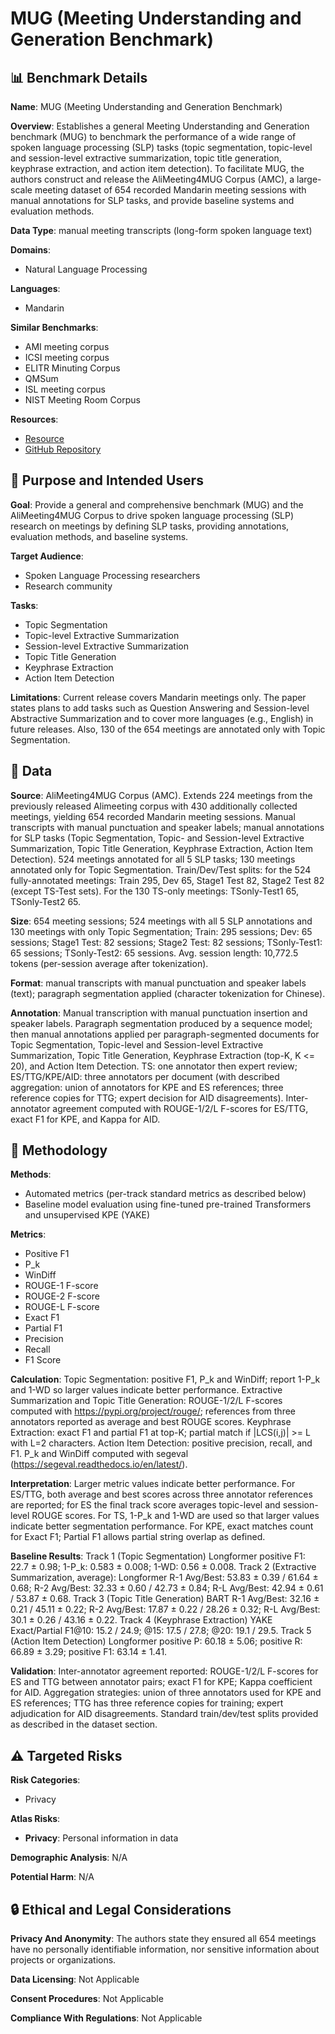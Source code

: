# MUG (Meeting Understanding and Generation Benchmark)

## 📊 Benchmark Details

**Name**: MUG (Meeting Understanding and Generation Benchmark)

**Overview**: Establishes a general Meeting Understanding and Generation benchmark (MUG) to benchmark the performance of a wide range of spoken language processing (SLP) tasks (topic segmentation, topic-level and session-level extractive summarization, topic title generation, keyphrase extraction, and action item detection). To facilitate MUG, the authors construct and release the AliMeeting4MUG Corpus (AMC), a large-scale meeting dataset of 654 recorded Mandarin meeting sessions with manual annotations for SLP tasks, and provide baseline systems and evaluation methods.

**Data Type**: manual meeting transcripts (long-form spoken language text)

**Domains**:
- Natural Language Processing

**Languages**:
- Mandarin

**Similar Benchmarks**:
- AMI meeting corpus
- ICSI meeting corpus
- ELITR Minuting Corpus
- QMSum
- ISL meeting corpus
- NIST Meeting Room Corpus

**Resources**:
- [Resource](https://modelscope.cn/datasets/modelscope/Alimeeting4MUG/summary)
- [GitHub Repository](https://github.com/alibaba-damo-academy/SpokenNLP)

## 🎯 Purpose and Intended Users

**Goal**: Provide a general and comprehensive benchmark (MUG) and the AliMeeting4MUG Corpus to drive spoken language processing (SLP) research on meetings by defining SLP tasks, providing annotations, evaluation methods, and baseline systems.

**Target Audience**:
- Spoken Language Processing researchers
- Research community

**Tasks**:
- Topic Segmentation
- Topic-level Extractive Summarization
- Session-level Extractive Summarization
- Topic Title Generation
- Keyphrase Extraction
- Action Item Detection

**Limitations**: Current release covers Mandarin meetings only. The paper states plans to add tasks such as Question Answering and Session-level Abstractive Summarization and to cover more languages (e.g., English) in future releases. Also, 130 of the 654 meetings are annotated only with Topic Segmentation.

## 💾 Data

**Source**: AliMeeting4MUG Corpus (AMC). Extends 224 meetings from the previously released Alimeeting corpus with 430 additionally collected meetings, yielding 654 recorded Mandarin meeting sessions. Manual transcripts with manual punctuation and speaker labels; manual annotations for SLP tasks (Topic Segmentation, Topic- and Session-level Extractive Summarization, Topic Title Generation, Keyphrase Extraction, Action Item Detection). 524 meetings annotated for all 5 SLP tasks; 130 meetings annotated only for Topic Segmentation. Train/Dev/Test splits: for the 524 fully-annotated meetings: Train 295, Dev 65, Stage1 Test 82, Stage2 Test 82 (except TS-Test sets). For the 130 TS-only meetings: TSonly-Test1 65, TSonly-Test2 65.

**Size**: 654 meeting sessions; 524 meetings with all 5 SLP annotations and 130 meetings with only Topic Segmentation; Train: 295 sessions; Dev: 65 sessions; Stage1 Test: 82 sessions; Stage2 Test: 82 sessions; TSonly-Test1: 65 sessions; TSonly-Test2: 65 sessions. Avg. session length: 10,772.5 tokens (per-session average after tokenization).

**Format**: manual transcripts with manual punctuation and speaker labels (text); paragraph segmentation applied (character tokenization for Chinese).

**Annotation**: Manual transcription with manual punctuation insertion and speaker labels. Paragraph segmentation produced by a sequence model; then manual annotations applied per paragraph-segmented documents for Topic Segmentation, Topic-level and Session-level Extractive Summarization, Topic Title Generation, Keyphrase Extraction (top-K, K <= 20), and Action Item Detection. TS: one annotator then expert review; ES/TTG/KPE/AID: three annotators per document (with described aggregation: union of annotators for KPE and ES references; three reference copies for TTG; expert decision for AID disagreements). Inter-annotator agreement computed with ROUGE-1/2/L F-scores for ES/TTG, exact F1 for KPE, and Kappa for AID.

## 🔬 Methodology

**Methods**:
- Automated metrics (per-track standard metrics as described below)
- Baseline model evaluation using fine-tuned pre-trained Transformers and unsupervised KPE (YAKE)

**Metrics**:
- Positive F1
- P_k
- WinDiff
- ROUGE-1 F-score
- ROUGE-2 F-score
- ROUGE-L F-score
- Exact F1
- Partial F1
- Precision
- Recall
- F1 Score

**Calculation**: Topic Segmentation: positive F1, P_k and WinDiff; report 1-P_k and 1-WD so larger values indicate better performance. Extractive Summarization and Topic Title Generation: ROUGE-1/2/L F-scores computed with https://pypi.org/project/rouge/; references from three annotators reported as average and best ROUGE scores. Keyphrase Extraction: exact F1 and partial F1 at top-K; partial match if |LCS(i,j)| >= L with L=2 characters. Action Item Detection: positive precision, recall, and F1. P_k and WinDiff computed with segeval (https://segeval.readthedocs.io/en/latest/).

**Interpretation**: Larger metric values indicate better performance. For ES/TTG, both average and best scores across three annotator references are reported; for ES the final track score averages topic-level and session-level ROUGE scores. For TS, 1-P_k and 1-WD are used so that larger values indicate better segmentation performance. For KPE, exact matches count for Exact F1; Partial F1 allows partial string overlap as defined.

**Baseline Results**: Track 1 (Topic Segmentation) Longformer positive F1: 22.7 ± 0.98; 1-P_k: 0.583 ± 0.008; 1-WD: 0.56 ± 0.008. Track 2 (Extractive Summarization, average): Longformer R-1 Avg/Best: 53.83 ± 0.39 / 61.64 ± 0.68; R-2 Avg/Best: 32.33 ± 0.60 / 42.73 ± 0.84; R-L Avg/Best: 42.94 ± 0.61 / 53.87 ± 0.68. Track 3 (Topic Title Generation) BART R-1 Avg/Best: 32.16 ± 0.21 / 45.11 ± 0.22; R-2 Avg/Best: 17.87 ± 0.22 / 28.26 ± 0.32; R-L Avg/Best: 30.1 ± 0.26 / 43.16 ± 0.22. Track 4 (Keyphrase Extraction) YAKE Exact/Partial F1@10: 15.2 / 24.9; @15: 17.5 / 27.8; @20: 19.1 / 29.5. Track 5 (Action Item Detection) Longformer positive P: 60.18 ± 5.06; positive R: 66.89 ± 3.29; positive F1: 63.14 ± 1.41.

**Validation**: Inter-annotator agreement reported: ROUGE-1/2/L F-scores for ES and TTG between annotator pairs; exact F1 for KPE; Kappa coefficient for AID. Aggregation strategies: union of three annotators used for KPE and ES references; TTG has three reference copies for training; expert adjudication for AID disagreements. Standard train/dev/test splits provided as described in the dataset section.

## ⚠️ Targeted Risks

**Risk Categories**:
- Privacy

**Atlas Risks**:
- **Privacy**: Personal information in data

**Demographic Analysis**: N/A

**Potential Harm**: N/A

## 🔒 Ethical and Legal Considerations

**Privacy And Anonymity**: The authors state they ensured all 654 meetings have no personally identifiable information, nor sensitive information about projects or organizations.

**Data Licensing**: Not Applicable

**Consent Procedures**: Not Applicable

**Compliance With Regulations**: Not Applicable
